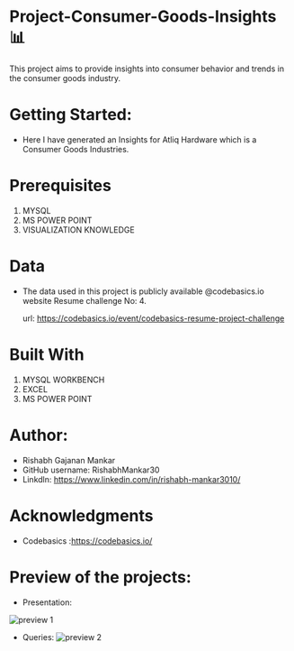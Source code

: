 # Project-Consumer-Goods-Insights 📊
This project aims to provide insights into consumer behavior and trends in the consumer goods industry.

# Getting Started:
* Here I have generated an Insights for Atliq Hardware which is a Consumer Goods Industries. 
# Prerequisites
1) MYSQL
2) MS POWER POINT
3) VISUALIZATION KNOWLEDGE

# Data
* The data used in this project is publicly available  @codebasics.io website Resume challenge No: 4.

  url: https://codebasics.io/event/codebasics-resume-project-challenge

# Built With
1) MYSQL WORKBENCH
2) EXCEL
3) MS POWER POINT 

# Author:
* Rishabh Gajanan Mankar
* GitHub username: RishabhMankar30
* Linkdln: https://www.linkedin.com/in/rishabh-mankar3010/

# Acknowledgments
* Codebasics :https://codebasics.io/ 

# Preview of the projects:
* Presentation:

![preview 1](https://user-images.githubusercontent.com/102735188/214889929-df2fdb1f-f43b-4dc3-8b44-f790d350ae2d.PNG)

* Queries:
![preview 2](https://user-images.githubusercontent.com/102735188/214890364-c9eb648f-432d-4859-828e-5cf2f6406e1b.PNG)
